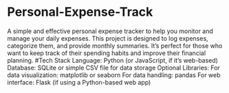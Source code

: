 # Personal-Expense-Track
A simple and effective personal expense tracker to help you monitor and manage your daily expenses. This project is designed to log expenses, categorize them, and provide monthly summaries. It’s perfect for those who want to keep track of their spending habits and improve their financial planning.
#Tech Stack
Language: Python (or JavaScript, if it’s web-based)
Database: SQLite or simple CSV file for data storage
Optional Libraries:
For data visualization: matplotlib or seaborn
For data handling: pandas
For web interface: Flask (if using a Python-based web app)
